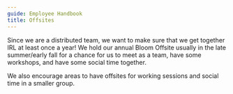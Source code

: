 ```yaml
---
guide: Employee Handbook
title: Offsites
---
```


Since we are a distributed team, we want to make sure that we get together IRL at least once a year! We hold our annual Bloom Offsite usually in the late summer/early fall for a chance for us to meet as a team, have some workshops, and have some social time together. 

We also encourage areas to have offsites for working sessions and social time in a smaller group.